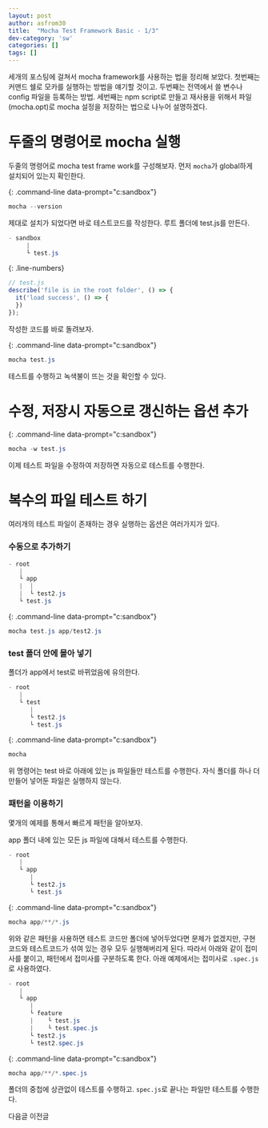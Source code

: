 ```yaml
---
layout: post
author: asfrom30
title:  "Mocha Test Framework Basic - 1/3"
dev-category: 'sw'
categories: []
tags: []
---
```


세개의 포스팅에 걸쳐서 mocha framework를 사용하는 법을 정리해 보았다. 첫번째는 커맨드 쉘로 모카를 실행하는 방법을 얘기할 것이고. 두번째는 전역에서 쓸 변수나 config 파일을 등록하는 방법. 세번째는 npm script로 만들고 재사용을 위해서 파일(mocha.opt)로 mocha 설정을 저장하는 법으로 나누어 설명하겠다.

# 두줄의 명령어로 mocha 실행

두줄의 명령어로 mocha test frame work를 구성해보자. 먼저 `mocha`가 global하게 설치되어 있는지 확인한다.

{: .command-line data-prompt="c:sandbox"}
```powershell
mocha --version
```

제대로 설치가 되었다면 바로 테스트코드를 작성한다. 루트 폴더에 test.js를 만든다.


```powershell
- sandbox 
     |
     └ test.js
```

{: .line-numbers}
```js
// test.js
describe('file is in the root folder', () => {
  it('load success', () => {
  })
});
```

작성한 코드를 바로 돌려보자.

{: .command-line data-prompt="c:sandbox"}
```powershell
mocha test.js
```

테스트를 수행하고 녹색불이 뜨는 것을 확인할 수 있다.

# 수정, 저장시 자동으로 갱신하는 옵션 추가

{: .command-line data-prompt="c:sandbox"}
```powershell
mocha -w test.js
```

이제 테스트 파일을 수정하여 저장하면 자동으로 테스트를 수행한다.

# 복수의 파일 테스트 하기
여러개의 테스트 파일이 존재하는 경우 실행하는 옵션은 여러가지가 있다.

### 수동으로 추가하기
```powershell
- root 
   |
   └ app
   |  |
   |  └ test2.js
   └ test.js
```

{: .command-line data-prompt="c:sandbox"}
```powershell
mocha test.js app/test2.js
```

### test 폴더 안에 몰아 넣기
폴더가 app에서 test로 바뀌었음에 유의한다.

```powershell
- root 
   |
   └ test
      |
      └ test2.js
      └ test.js
```

{: .command-line data-prompt="c:sandbox"}
```powershell
mocha
```
위 명령어는 test 바로 아래에 있는 js 파일들만 테스트를 수행한다. 자식 폴더를 하나 더 만들어 넣어둔 파일은 실행하지 않는다.

### 패턴을 이용하기
몇개의 예제를 통해서 빠르게 패턴을 알아보자.

app 폴더 내에 있는 모든 js 파일에 대해서 테스트를 수행한다.

```powershell
- root 
   |
   └ app
      |
      └ test2.js
      └ test.js
```

{: .command-line data-prompt="c:sandbox"}
```powershell
mocha app/**/*.js
```

위와 같은 패턴을 사용하면 테스트 코드만 폴더에 넣어두었다면 문제가 없겠지만, 구현코드와 테스트코드가 섞여 있는 경우 모두 실행해버리게 된다. 따라서 아래와 같이 접미사를 붙이고, 패턴에서 접미사를 구분하도록 한다. 아래 예제에서는 접미사로 `.spec.js`로 사용하였다.
```powershell
- root 
   |
   └ app
      |
      └ feature
      |    └ test.js
      |    └ test.spec.js
      └ test2.js
      └ test2.spec.js
```

{: .command-line data-prompt="c:sandbox"}
```powershell
mocha app/**/*.spec.js
```

폴더의 중첩에 상관없이 테스트를 수행하고. `spec.js`로 끝나는 파일만 테스트를 수행한다.

다음글
이전글